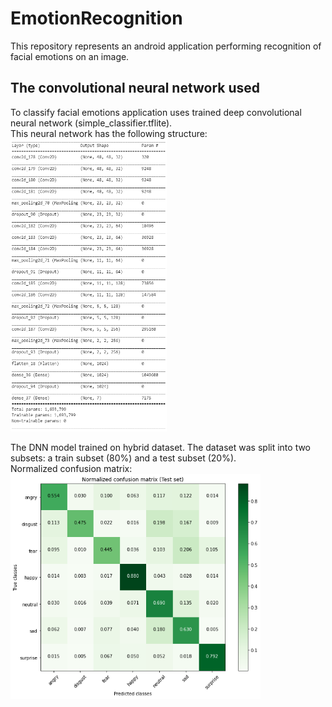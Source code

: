 # EmotionRecognition
This repository represents an android application performing recognition of facial emotions on an image.

## The convolutional neural network used
To classify facial emotions application uses trained deep convolutional neural network (simple_classifier.tflite).  
This neural network has the following structure:  
<img src="/images/dnn_structure.png"  width="250" height="468">  

The DNN model trained on hybrid dataset. The dataset was split into two subsets: a train subset (80%) and a test subset (20%).  
Normalized confusion matrix:  
<img src="/images/normalized_confusion_matrix.png"  width="400" height="360">  
